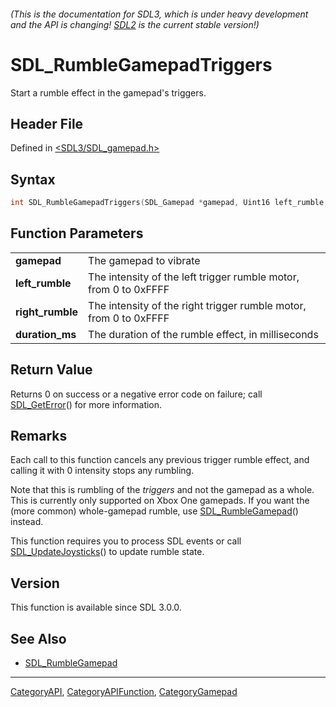 ###### (This is the documentation for SDL3, which is under heavy development and the API is changing! [SDL2](https://wiki.libsdl.org/SDL2/) is the current stable version!)
# SDL_RumbleGamepadTriggers

Start a rumble effect in the gamepad's triggers.

## Header File

Defined in [<SDL3/SDL_gamepad.h>](https://github.com/libsdl-org/SDL/blob/main/include/SDL3/SDL_gamepad.h)

## Syntax

```c
int SDL_RumbleGamepadTriggers(SDL_Gamepad *gamepad, Uint16 left_rumble, Uint16 right_rumble, Uint32 duration_ms);
```

## Function Parameters

|                      |                                                                   |
| -------------------- | ----------------------------------------------------------------- |
| **gamepad**          | The gamepad to vibrate                                            |
| **left_rumble**      | The intensity of the left trigger rumble motor, from 0 to 0xFFFF  |
| **right_rumble**     | The intensity of the right trigger rumble motor, from 0 to 0xFFFF |
| **duration_ms**      | The duration of the rumble effect, in milliseconds                |

## Return Value

Returns 0 on success or a negative error code on failure; call
[SDL_GetError](SDL_GetError)() for more information.

## Remarks

Each call to this function cancels any previous trigger rumble effect, and
calling it with 0 intensity stops any rumbling.

Note that this is rumbling of the _triggers_ and not the gamepad as a
whole. This is currently only supported on Xbox One gamepads. If you want
the (more common) whole-gamepad rumble, use
[SDL_RumbleGamepad](SDL_RumbleGamepad)() instead.

This function requires you to process SDL events or call
[SDL_UpdateJoysticks](SDL_UpdateJoysticks)() to update rumble state.

## Version

This function is available since SDL 3.0.0.

## See Also

- [SDL_RumbleGamepad](SDL_RumbleGamepad)

----
[CategoryAPI](CategoryAPI), [CategoryAPIFunction](CategoryAPIFunction), [CategoryGamepad](CategoryGamepad)

